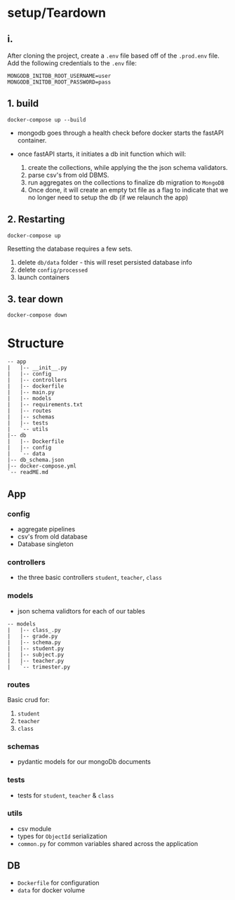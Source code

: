 # setup/Teardown


## i. 

After cloning the project, create a `.env` file based off of the `.prod.env` file. Add the following credentials to the `.env` file:

```.env
MONGODB_INITDB_ROOT_USERNAME=user
MONGODB_INITDB_ROOT_PASSWORD=pass
```

## 1. build

`docker-compose up --build`

- mongodb goes through a health check before docker starts the fastAPI container.
- once fastAPI starts, it initiates a db init function which will:

    1. create the collections, while applying the the json schema validators.
    2. parse csv's from old DBMS.
    3. run aggregates on the collections to finalize db migration to `MongoDB`
    4. Once done, it will create an empty txt file as a flag to indicate that we no longer need to setup the db (if we relaunch the app)


## 2. Restarting

`docker-compose up`

Resetting the database requires a few sets.

1. delete `db/data` folder - this will reset persisted database info
2. delete `config/processed`
3. launch containers

## 3. tear down

`docker-compose down`


# Structure
```
-- app
|   |-- __init__.py
|   |-- config
|   |-- controllers
|   |-- dockerfile
|   |-- main.py
|   |-- models
|   |-- requirements.txt
|   |-- routes
|   |-- schemas
|   |-- tests
|   `-- utils
|-- db
|   |-- Dockerfile
|   |-- config
|   `-- data
|-- db_schema.json
|-- docker-compose.yml
`-- readME.md
```
## App
### config
- aggregate pipelines
- csv's from old database 
- Database singleton

### controllers
- the three basic controllers `student`, `teacher`, `class`

### models
- json schema validtors for each of our tables

```
-- models
|   |-- class_.py
|   |-- grade.py
|   |-- schema.py
|   |-- student.py
|   |-- subject.py
|   |-- teacher.py
|   `-- trimester.py
```
### routes

Basic crud for:
1. `student`
2. `teacher`
3. `class`

### schemas
- pydantic models for our mongoDb documents

### tests
- tests for `student`, `teacher` & `class`

### utils

- csv module
- types for `ObjectId` serialization
- `common.py` for common variables shared across the application  


## DB

- `Dockerfile` for configuration
- `data` for docker volume
